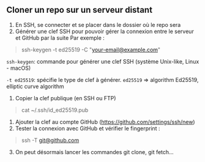 ## Cloner un repo sur un serveur distant

1. En SSH, se connecter et se placer dans le dossier où le repo sera
1. Générer une clef SSH pour pouvoir gérer la connexion entre le serveur et GitHub par la suite
  Par exemple : 
  > ssh-keygen -t ed25519 -C "your-email@example.com"

  ```ssh-keygen```: commande pour générer une clef SSH (système Unix-like, Linux - macOS)
  
  ```-t ed25519```: spécifie le type de clef à générer. ```ed25519``` => algorithm Ed25519, elliptic curve algorithm
1. Copier la clef publique (en SSH ou FTP)
  > cat ~/.ssh/id_ed25519.pub
1. Ajouter la clef au compte GitHub (https://github.com/settings/ssh/new)
2. Tester la connexion avec GitHub et vérifier le fingerprint : 
  > ssh -T git@github.com
3. On peut désormais lancer les commandes git clone, git fetch...
